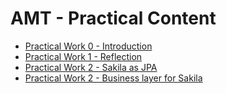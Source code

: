 # AMT - Practical Content

- [Practical Work 0 - Introduction](pw0)
- [Practical Work 1 - Reflection](pw1)
- [Practical Work 2 - Sakila as JPA](pw2)
- [Practical Work 2 - Business layer for Sakila](pw3)

